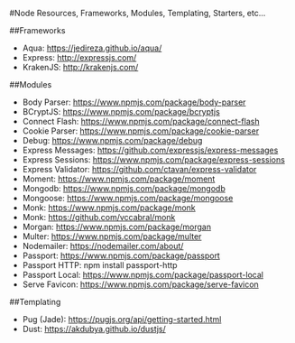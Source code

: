 #Node Resources, Frameworks, Modules, Templating, Starters, etc...



##Frameworks

- Aqua: https://jedireza.github.io/aqua/
- Express: http://expressjs.com/
- KrakenJS: http://krakenjs.com/



##Modules

- Body Parser: https://www.npmjs.com/package/body-parser
- BCryptJS: https://www.npmjs.com/package/bcryptjs
- Connect Flash: https://www.npmjs.com/package/connect-flash
- Cookie Parser: https://www.npmjs.com/package/cookie-parser
- Debug: https://www.npmjs.com/package/debug
- Express Messages: https://github.com/expressjs/express-messages
- Express Sessions: https://www.npmjs.com/package/express-sessions
- Express Validator: https://github.com/ctavan/express-validator
- Moment: https://www.npmjs.com/package/moment
- Mongodb: https://www.npmjs.com/package/mongodb
- Mongoose: https://www.npmjs.com/package/mongoose
- Monk: https://www.npmjs.com/package/monk
- Monk: https://github.com/vccabral/monk
- Morgan: https://www.npmjs.com/package/morgan
- Multer: https://www.npmjs.com/package/multer
- Nodemailer: https://nodemailer.com/about/
- Passport: https://www.npmjs.com/package/passport
- Passport HTTP: npm install passport-http
- Passport Local: https://www.npmjs.com/package/passport-local
- Serve Favicon: https://www.npmjs.com/package/serve-favicon




##Templating

- Pug (Jade): https://pugjs.org/api/getting-started.html
- Dust: https://akdubya.github.io/dustjs/